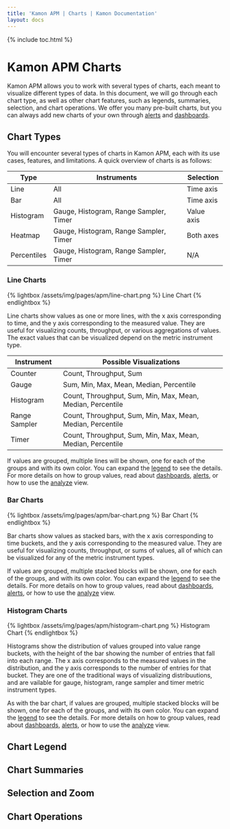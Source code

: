 ```yaml
---
title: 'Kamon APM | Charts | Kamon Documentation'
layout: docs
---
```


{% include toc.html %}

Kamon APM Charts
================

Kamon APM allows you to work with several types of charts, each meant to visualize different types of data. In this document, we will go through each chart type, as well as other chart features, such as legends, summaries, selection, and chart operations. We offer you many pre-built charts, but you can always add new charts of your own through [alerts] and [dashboards].

Chart Types
------------

You will encounter several types of charts in Kamon APM, each with its use cases, features, and limitations. A quick overview of charts is as follows:

| Type        | Instruments                             | Selection          |
|-------------|-----------------------------------------|--------------------|
| Line        | All                                     | Time axis          |
| Bar         | All                                     | Time axis          |
| Histogram   | Gauge, Histogram, Range Sampler, Timer  | Value axis         |
| Heatmap     | Gauge, Histogram, Range Sampler, Timer  | Both axes          |
| Percentiles | Gauge, Histogram, Range Sampler, Timer  | N/A                |

### Line Charts

{% lightbox /assets/img/pages/apm/line-chart.png %}
Line Chart
{% endlightbox %}

Line charts show values as one or more lines, with the x axis corresponding to time, and the y axis corresponding to the measured value. They are useful for visualizing counts, throughput, or various aggregations of values. The exact values that can be visualized depend on the metric instrument type.

| Instrument    | Possible Visualizations                                    |
----------------|------------------------------------------------------------|
| Counter       | Count, Throughput, Sum                                     |
| Gauge         | Sum, Min, Max, Mean, Median, Percentile                    |
| Histogram     | Count, Throughput, Sum, Min, Max, Mean, Median, Percentile |
| Range Sampler | Count, Throughput, Sum, Min, Max, Mean, Median, Percentile |
| Timer         | Count, Throughput, Sum, Min, Max, Mean, Median, Percentile |

If values are grouped, multiple lines will be shown, one for each of the groups and with its own color. You can expand the [legend](#chart-legend) to see the details. For more details on how to group values, read about [dashboards], [alerts], or how to use the [analyze] view.

### Bar Charts

{% lightbox /assets/img/pages/apm/bar-chart.png %}
Bar Chart
{% endlightbox %}

Bar charts show values as stacked bars, with the x axis corresponding to time buckets, and the y axis corresponding to the measured value. They are useful for visualizing counts, throughput, or sums of values, all of which can be visualized for any of the metric instrument types.

If values are grouped, multiple stacked blocks will be shown, one for each of the groups, and with its own color. You can expand the [legend](#chart-legend) to see the details. For more details on how to group values, read about [dashboards], [alerts], or how to use the [analyze] view.

### Histogram Charts

{% lightbox /assets/img/pages/apm/histogram-chart.png %}
Histogram Chart
{% endlightbox %}

Histograms show the distribution of values grouped into value range buckets, with the height of the bar showing the number of entries that fall into each range. The x axis corresponds to the measured values in the distribution, and the y axis corresponds to the number of entries for that bucket. They are one of the traditional ways of visualizing distribuutions, and are vailable for gauge, histogram, range sampler and timer metric instrument types.

As with the bar chart, if values are grouped, multiple stacked blocks will be shown, one for each of the groups, and with its own color. You can expand the [legend](#chart-legend) to see the details. For more details on how to group values, read about [dashboards], [alerts], or how to use the [analyze] view.

Chart Legend
-------------

Chart Summaries
----------------

Selection and Zoom
-------------------

Chart Operations
------------------


[alerts]: ../alerts/
[dashboards]: ../dashboards/
[analyze]: ../deep-dive/analyze
[counters]: ../../core/metrics/#counters
[gauges]: ../../core/metrics/#gauges
[histograms]: ../../core/metrics/#histograms
[timers]: ../../core/metrics/#timers
[range samplers]: ../../core/metrics/#range-samplers
